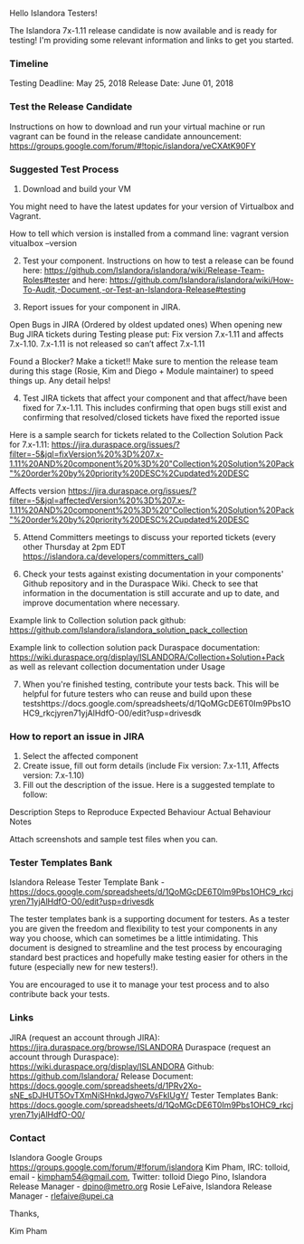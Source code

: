 Hello Islandora Testers!
 
The Islandora 7x-1.11 release candidate is now available and is ready for testing! I'm providing some relevant information and links to get you started. 
 
### Timeline
 
Testing Deadline: May 25, 2018
Release Date: June 01, 2018
 
### Test the Release Candidate
 
Instructions on how to download and run your virtual machine or run vagrant can be found in the release candidate announcement: https://groups.google.com/forum/#!topic/islandora/veCXAtK90FY
 
### Suggested Test Process
 
1. Download and build your VM
 
You might need to have the latest updates for your version of Virtualbox and Vagrant. 
 
How to tell which version is installed from a command line:
vagrant version
vitualbox –version
 
2. Test your component.  Instructions on how to test a release can be found here: https://github.com/Islandora/islandora/wiki/Release-Team-Roles#tester and here: https://github.com/Islandora/islandora/wiki/How-To-Audit,-Document,-or-Test-an-Islandora-Release#testing

3. Report issues for your component in JIRA.

Open Bugs in JIRA (Ordered by oldest updated ones)
When opening new Bug JIRA tickets during Testing please put: Fix version 7.x-1.11 and affects 7.x-1.10. 7.x-1.11 is not released so can’t affect 7.x-1.11

Found a Blocker? Make a ticket!! Make sure to mention the release team during this stage (Rosie, Kim and Diego + Module maintainer) to speed things up. Any detail helps!

4. Test JIRA tickets that affect your component and that affect/have been fixed for 7.x-1.11. This includes confirming that open bugs still exist and confirming that resolved/closed tickets have fixed the reported issue
 
Here is a sample search for tickets related to the Collection Solution Pack for 7.x-1.11: 
https://jira.duraspace.org/issues/?filter=-5&jql=fixVersion%20%3D%207.x-1.11%20AND%20component%20%3D%20"Collection%20Solution%20Pack"%20order%20by%20priority%20DESC%2Cupdated%20DESC
 
Affects version
https://jira.duraspace.org/issues/?filter=-5&jql=affectedVersion%20%3D%207.x-1.11%20AND%20component%20%3D%20"Collection%20Solution%20Pack"%20order%20by%20priority%20DESC%2Cupdated%20DESC
 
5. Attend Committers meetings to discuss your reported tickets (every other Thursday at 2pm EDT https://islandora.ca/developers/committers_call) 
 
6. Check your tests against existing documentation in your components' Github repository and in the Duraspace Wiki. Check to see that information in the documentation is still accurate and up to date, and improve documentation where necessary. 
 
Example link to Collection solution pack github: https://github.com/Islandora/islandora_solution_pack_collection
 
Example link to collection solution pack Duraspace documentation: https://wiki.duraspace.org/display/ISLANDORA/Collection+Solution+Pack as well as relevant collection documentation under Usage
 
7. When you're finished testing, contribute your tests back. This will be helpful for future testers who can reuse and build upon these testshttps://docs.google.com/spreadsheets/d/1QoMGcDE6T0Im9Pbs1OHC9_rkcjyren71yjAlHdfO-O0/edit?usp=drivesdk
 
### How to report an issue in JIRA
 
1. Select the affected component
2. Create issue, fill out form details (include Fix version: 7.x-1.11, Affects version: 7.x-1.10)
3. Fill out the description of the issue. Here is a suggested template to follow:
 
Description
Steps to Reproduce
Expected Behaviour
Actual Behaviour
Notes
 
Attach screenshots and sample test files when you can. 

### Tester Templates Bank
 
Islandora Release Tester Template Bank -https://docs.google.com/spreadsheets/d/1QoMGcDE6T0Im9Pbs1OHC9_rkcjyren71yjAlHdfO-O0/edit?usp=drivesdk 
 
The tester templates bank is a supporting document for testers. As a tester you are given the freedom and flexibility to test your components in any way you choose, which can sometimes be a little intimidating. This document is designed to streamline and the test process by encouraging standard best practices and hopefully make testing easier for others in the future (especially new for new testers!). 
 
You are encouraged to use it to manage your test process and to also contribute back your tests. 
  
### Links
 
JIRA (request an account through JIRA): https://jira.duraspace.org/browse/ISLANDORA
Duraspace (request an account through Duraspace): https://wiki.duraspace.org/display/ISLANDORA
Github: https://github.com/Islandora/
Release Document: https://docs.google.com/spreadsheets/d/1PRv2Xo-sNE_sDJHUT5OvTXmNiSHnkdJgwo7VsFkIUgY/
Tester Templates Bank: https://docs.google.com/spreadsheets/d/1QoMGcDE6T0Im9Pbs1OHC9_rkcjyren71yjAlHdfO-O0/
 
### Contact

Islandora Google Groups https://groups.google.com/forum/#!forum/islandora 
Kim Pham, IRC: tolloid, email - kimpham54@gmail.com, Twitter: tolloid
Diego Pino, Islandora Release Manager - dpino@metro.org
Rosie LeFaive, Islandora Release Manager - rlefaive@upei.ca
 
 
Thanks, 
 
Kim Pham 
